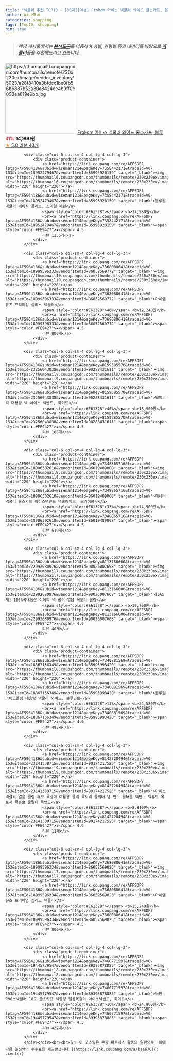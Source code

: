 ```yaml
---
title: "넥쿨러 추천 TOP10 - [30대][여성] Frokom 아이스 넥쿨러 와이드 쿨스카프, 블루"
author: WiseMan
categories: shopping
tags: [Top10, shopping]
pin: true
---
```


> ##### 해당 게시물에서는 [**분석도구**](https://itemscout.io/)를 이용하여 **성별**, **연령별** 등의 데이터를 바탕으로 [**넥쿨러**](https://link.coupang.com/a/baae76)들을 추천해드리고 있습니다.
<div class="container"><div class="row">
            <div class="col-6 col-sm-4 col-lg-4 col-lg-3">
                <div class="product-container">
                    <a href="https://link.coupang.com/re/AFFSDP?lptag=AF5964186&subid=wiseman1214&pageKey=8161422040&traceid=V0-153&itemId=23269735161&vendorItemId=90302082179" target="_blank"><img src="https://thumbnail6.coupangcdn.com/thumbnails/remote/230x230ex/image/vendor_inventory/5023/a28f8410a3bfdcc1be0fb56b6887b52a30a8424ee4b9ff0c093ea819e9bb.jpg" alt="https://thumbnail6.coupangcdn.com/thumbnails/remote/230x230ex/image/vendor_inventory/5023/a28f8410a3bfdcc1be0fb56b6887b52a30a8424ee4b9ff0c093ea819e9bb.jpg" width="220" height="220"></a>
                    <a href="https://link.coupang.com/re/AFFSDP?lptag=AF5964186&subid=wiseman1214&pageKey=8161422040&traceid=V0-153&itemId=23269735161&vendorItemId=90302082179" target="_blank">Frokom 아이스 넥쿨러 와이드 쿨스카프, 블루</a>
                    <span style="color:#E61328">41%</span> <b>14,900원</b>
                    <br><a href="https://link.coupang.com/re/AFFSDP?lptag=AF5964186&subid=wiseman1214&pageKey=8161422040&traceid=V0-153&itemId=23269735161&vendorItemId=90302082179" target="_blank"><span style="color:#FE9427">★</span> 5.0
                    리뷰 43개</a>
                </div>
            </div>
            
            <div class="col-6 col-sm-4 col-lg-4 col-lg-3">
                <div class="product-container">
                    <a href="https://link.coupang.com/re/AFFSDP?lptag=AF5964186&subid=wiseman1214&pageKey=7358442171&traceid=V0-153&itemId=18952479467&vendorItemId=85995920159" target="_blank"><img src="https://thumbnail6.coupangcdn.com/thumbnails/remote/230x230ex/image/vendor_inventory/d1cd/1177db61f8d3b67320725b3c2d709b92943dc93aaeb06563d33bed6fc236.jpg" alt="https://thumbnail6.coupangcdn.com/thumbnails/remote/230x230ex/image/vendor_inventory/d1cd/1177db61f8d3b67320725b3c2d709b92943dc93aaeb06563d33bed6fc236.jpg" width="220" height="220"></a>
                    <a href="https://link.coupang.com/re/AFFSDP?lptag=AF5964186&subid=wiseman1214&pageKey=7358442171&traceid=V0-153&itemId=18952479467&vendorItemId=85995920159" target="_blank">블루필 넥쿨러 베이직 플러스, 스마일 패턴</a>
                    <span style="color:#E61328"></span> <b>17,980원</b>
                    <br><a href="https://link.coupang.com/re/AFFSDP?lptag=AF5964186&subid=wiseman1214&pageKey=7358442171&traceid=V0-153&itemId=18952479467&vendorItemId=85995920159" target="_blank"><span style="color:#FE9427">★</span> 4.5
                    리뷰 1235개</a>
                </div>
            </div>
            
            <div class="col-6 col-sm-4 col-lg-4 col-lg-3">
                <div class="product-container">
                    <a href="https://link.coupang.com/re/AFFSDP?lptag=AF5964186&subid=wiseman1214&pageKey=7368088641&traceid=V0-153&itemId=18999596333&vendorItemId=86052569772" target="_blank"><img src="https://thumbnail10.coupangcdn.com/thumbnails/remote/230x230ex/image/vendor_inventory/431d/ae452cb7a3059813fdf2bfd8c81d1bce685b11286e9b3e466d78c22c772a.jpg" alt="https://thumbnail10.coupangcdn.com/thumbnails/remote/230x230ex/image/vendor_inventory/431d/ae452cb7a3059813fdf2bfd8c81d1bce685b11286e9b3e466d78c22c772a.jpg" width="220" height="220"></a>
                    <a href="https://link.coupang.com/re/AFFSDP?lptag=AF5964186&subid=wiseman1214&pageKey=7368088641&traceid=V0-153&itemId=18999596333&vendorItemId=86052569772" target="_blank">아이엠뮤즈 프리미엄 심리스 넥쿨러</a>
                    <span style="color:#E61328">46%</span> <b>12,240원</b>
                    <br><a href="https://link.coupang.com/re/AFFSDP?lptag=AF5964186&subid=wiseman1214&pageKey=7368088641&traceid=V0-153&itemId=18999596333&vendorItemId=86052569772" target="_blank"><span style="color:#FE9427">★</span> 4.5
                    리뷰 800개</a>
                </div>
            </div>
            
            <div class="col-6 col-sm-4 col-lg-4 col-lg-3">
                <div class="product-container">
                    <a href="https://link.coupang.com/re/AFFSDP?lptag=AF5964186&subid=wiseman1214&pageKey=8159385570&traceid=V0-153&itemId=23256043838&vendorItemId=90288431611" target="_blank"><img src="https://thumbnail9.coupangcdn.com/thumbnails/remote/230x230ex/image/vendor_inventory/6d4f/efb0d1085580b81cc79859209596f52b99133625489c89600b0c40459ff5.jpg" alt="https://thumbnail9.coupangcdn.com/thumbnails/remote/230x230ex/image/vendor_inventory/6d4f/efb0d1085580b81cc79859209596f52b99133625489c89600b0c40459ff5.jpg" width="220" height="220"></a>
                    <a href="https://link.coupang.com/re/AFFSDP?lptag=AF5964186&subid=wiseman1214&pageKey=8159385570&traceid=V0-153&itemId=23256043838&vendorItemId=90288431611" target="_blank">웨이브릭 대용량 넥 아이스 넥밴드, 화이트</a>
                    <span style="color:#E61328">40%</span> <b>18,900원</b>
                    <br><a href="https://link.coupang.com/re/AFFSDP?lptag=AF5964186&subid=wiseman1214&pageKey=8159385570&traceid=V0-153&itemId=23256043838&vendorItemId=90288431611" target="_blank"><span style="color:#FE9427">★</span> 4.5
                    리뷰 106개</a>
                </div>
            </div>
            
            <div class="col-6 col-sm-4 col-lg-4 col-lg-3">
                <div class="product-container">
                    <a href="https://link.coupang.com/re/AFFSDP?lptag=AF5964186&subid=wiseman1214&pageKey=7348865716&traceid=V0-153&itemId=18906302618&vendorItemId=86019489008" target="_blank"><img src="https://thumbnail8.coupangcdn.com/thumbnails/remote/230x230ex/image/vendor_inventory/6822/e82fc905ef716f01f3c9361ee7164ce7f6e6743625f34cdb377299b14411.jpg" alt="https://thumbnail8.coupangcdn.com/thumbnails/remote/230x230ex/image/vendor_inventory/6822/e82fc905ef716f01f3c9361ee7164ce7f6e6743625f34cdb377299b14411.jpg" width="220" height="220"></a>
                    <a href="https://link.coupang.com/re/AFFSDP?lptag=AF5964186&subid=wiseman1214&pageKey=7348865716&traceid=V0-153&itemId=18906302618&vendorItemId=86019489008" target="_blank">에너비 넥쿨러 쿨스카프 아이스넥밴드 넥쿨링튜브, 스카이블루</a>
                    <span style="color:#E61328">33%</span> <b>14,900원</b>
                    <br><a href="https://link.coupang.com/re/AFFSDP?lptag=AF5964186&subid=wiseman1214&pageKey=7348865716&traceid=V0-153&itemId=18906302618&vendorItemId=86019489008" target="_blank"><span style="color:#FE9427">★</span> 4.5
                    리뷰 519개</a>
                </div>
            </div>
            
            <div class="col-6 col-sm-4 col-lg-4 col-lg-3">
                <div class="product-container">
                    <a href="https://link.coupang.com/re/AFFSDP?lptag=AF5964186&subid=wiseman1214&pageKey=8113166600&traceid=V0-153&itemId=22992080976&vendorItemId=90026007608" target="_blank"><img src="https://thumbnail7.coupangcdn.com/thumbnails/remote/230x230ex/image/vendor_inventory/13b8/30a5c71a73065225077a8fd26d2b2bf1eb4f8a13fc862946bd98816a0436.png" alt="https://thumbnail7.coupangcdn.com/thumbnails/remote/230x230ex/image/vendor_inventory/13b8/30a5c71a73065225077a8fd26d2b2bf1eb4f8a13fc862946bd98816a0436.png" width="220" height="220"></a>
                    <a href="https://link.coupang.com/re/AFFSDP?lptag=AF5964186&subid=wiseman1214&pageKey=8113166600&traceid=V0-153&itemId=22992080976&vendorItemId=90026007608" target="_blank">[신소재] 100%국내생산 여이찌 넥 쿨러 얼음 목도리 쿨링</a>
                    <span style="color:#E61328"></span> <b>19,700원</b>
                    <br><a href="https://link.coupang.com/re/AFFSDP?lptag=AF5964186&subid=wiseman1214&pageKey=8113166600&traceid=V0-153&itemId=22992080976&vendorItemId=90026007608" target="_blank"><span style="color:#FE9427">★</span> 4.0
                    리뷰 40개</a>
                </div>
            </div>
            
            <div class="col-6 col-sm-4 col-lg-4 col-lg-3">
                <div class="product-container">
                    <a href="https://link.coupang.com/re/AFFSDP?lptag=AF5964186&subid=wiseman1214&pageKey=7340881569&traceid=V0-153&itemId=18867156349&vendorItemId=85995993420" target="_blank"><img src="https://thumbnail8.coupangcdn.com/thumbnails/remote/230x230ex/image/vendor_inventory/fd5f/f80c8f79fdcd74f90d37edeebc18ac49b467caba342b3ebdfd5480833ac4.jpg" alt="https://thumbnail8.coupangcdn.com/thumbnails/remote/230x230ex/image/vendor_inventory/fd5f/f80c8f79fdcd74f90d37edeebc18ac49b467caba342b3ebdfd5480833ac4.jpg" width="220" height="220"></a>
                    <a href="https://link.coupang.com/re/AFFSDP?lptag=AF5964186&subid=wiseman1214&pageKey=7340881569&traceid=V0-153&itemId=18867156349&vendorItemId=85995993420" target="_blank">블루필 아이스쿨링 대용량 넥쿨러 와이드, 블루민트</a>
                    <span style="color:#E61328">13%</span> <b>24,580원</b>
                    <br><a href="https://link.coupang.com/re/AFFSDP?lptag=AF5964186&subid=wiseman1214&pageKey=7340881569&traceid=V0-153&itemId=18867156349&vendorItemId=85995993420" target="_blank"><span style="color:#FE9427">★</span> 4.0
                    리뷰 495개</a>
                </div>
            </div>
            
            <div class="col-6 col-sm-4 col-lg-4 col-lg-3">
                <div class="product-container">
                    <a href="https://link.coupang.com/re/AFFSDP?lptag=AF5964186&subid=wiseman1214&pageKey=8142728494&traceid=V0-153&itemId=23141330715&vendorItemId=90174217525" target="_blank"><img src="https://thumbnail9.coupangcdn.com/thumbnails/remote/230x230ex/image/vendor_inventory/613f/45ea40e0178bc9bc7debef539b4878266b74ad7fd9f1f63ce350ba342809.jpg" alt="https://thumbnail9.coupangcdn.com/thumbnails/remote/230x230ex/image/vendor_inventory/613f/45ea40e0178bc9bc7debef539b4878266b74ad7fd9f1f63ce350ba342809.jpg" width="220" height="220"></a>
                    <a href="https://link.coupang.com/re/AFFSDP?lptag=AF5964186&subid=wiseman1214&pageKey=8142728494&traceid=V0-153&itemId=23141330715&vendorItemId=90174217525" target="_blank">아이스 넥쿨러 얼음 쿨링 튜브 목걸이 여름용 쿨넥 목도리 쿨워머 냉 밴드 쿨타올 넥밴드 넥튜브 목토시 목튜브 쿨멀티 목밴드</a>
                    <span style="color:#E61328"></span> <b>8,810원</b>
                    <br><a href="https://link.coupang.com/re/AFFSDP?lptag=AF5964186&subid=wiseman1214&pageKey=8142728494&traceid=V0-153&itemId=23141330715&vendorItemId=90174217525" target="_blank"><span style="color:#FE9427">★</span> 4.0
                    리뷰 11개</a>
                </div>
            </div>
            
            <div class="col-6 col-sm-4 col-lg-4 col-lg-3">
                <div class="product-container">
                    <a href="https://link.coupang.com/re/AFFSDP?lptag=AF5964186&subid=wiseman1214&pageKey=7368088641&traceid=V0-153&itemId=18999596334&vendorItemId=86052569825" target="_blank"><img src="https://thumbnail7.coupangcdn.com/thumbnails/remote/230x230ex/image/vendor_inventory/2c98/caf99aeaa268ef3e0cc75b19154ae18d99745f0c59f28e0caf0c760f65b4.jpg" alt="https://thumbnail7.coupangcdn.com/thumbnails/remote/230x230ex/image/vendor_inventory/2c98/caf99aeaa268ef3e0cc75b19154ae18d99745f0c59f28e0caf0c760f65b4.jpg" width="220" height="220"></a>
                    <a href="https://link.coupang.com/re/AFFSDP?lptag=AF5964186&subid=wiseman1214&pageKey=7368088641&traceid=V0-153&itemId=18999596334&vendorItemId=86052569825" target="_blank">아이엠뮤즈 프리미엄 심리스 넥쿨러</a>
                    <span style="color:#E61328"></span> <b>15,240원</b>
                    <br><a href="https://link.coupang.com/re/AFFSDP?lptag=AF5964186&subid=wiseman1214&pageKey=7368088641&traceid=V0-153&itemId=18999596334&vendorItemId=86052569825" target="_blank"><span style="color:#FE9427">★</span> 4.5
                    리뷰 800개</a>
                </div>
            </div>
            
            <div class="col-6 col-sm-4 col-lg-4 col-lg-3">
                <div class="product-container">
                    <a href="https://link.coupang.com/re/AFFSDP?lptag=AF5964186&subid=wiseman1214&pageKey=7460771597&traceid=V0-153&itemId=19445779547&vendorItemId=89395878885" target="_blank"><img src="https://thumbnail8.coupangcdn.com/thumbnails/remote/230x230ex/image/vendor_inventory/7a97/9a1ab51150ae3868e0b0da90c77e20001e14d2797afed39f71431f05ef5e.jpg" alt="https://thumbnail8.coupangcdn.com/thumbnails/remote/230x230ex/image/vendor_inventory/7a97/9a1ab51150ae3868e0b0da90c77e20001e14d2797afed39f71431f05ef5e.jpg" width="220" height="220"></a>
                    <a href="https://link.coupang.com/re/AFFSDP?lptag=AF5964186&subid=wiseman1214&pageKey=7460771597&traceid=V0-153&itemId=19445779547&vendorItemId=89395878885" target="_blank">녹원 아이스넥쿨러 18도 쿨스카프 넥쿨링 얼음목걸이 아이스넥밴드, 화이트</a>
                    <span style="color:#E61328">16%</span> <b>24,900원</b>
                    <br><a href="https://link.coupang.com/re/AFFSDP?lptag=AF5964186&subid=wiseman1214&pageKey=7460771597&traceid=V0-153&itemId=19445779547&vendorItemId=89395878885" target="_blank"><span style="color:#FE9427">★</span> 4.5
                    리뷰 432개</a>
                </div>
            </div>
            </div></div><br><br>[👉 이 포스팅은 쿠팡 파트너스 활동의 일환으로, 이에 따른 일정액의 수수료를 제공받습니다.](https://link.coupang.com/a/baae76){: .center}